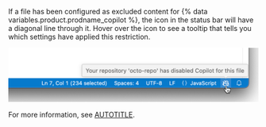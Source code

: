 If a file has been configured as excluded content for {% data variables.product.prodname_copilot %}, the icon in the status bar will have a diagonal line through it. Hover over the icon to see a tooltip that tells you which settings have applied this restriction.

![Screenshot of the {% data variables.product.prodname_copilot_short %} icon in {% data variables.product.prodname_vscode_shortname %} with a tooltip for a content exclusion.](/assets/images/help/copilot/copilot-disabled-for-repo.png)

For more information, see [AUTOTITLE](/copilot/managing-copilot/managing-github-copilot-in-your-organization/managing-github-copilot-features-in-your-organization/about-content-exclusions-for-github-copilot).
